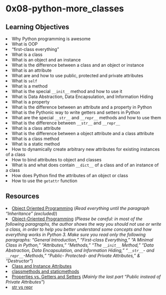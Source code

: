 # 0x08-python-more_classes

## Learning Objectives
<li>Why Python programming is awesome </li>
<li>What is OOP</li>
<li>“first-class everything”</li>
<li>What is a class</li>
<li>What is an object and an instance</li>
<li>What is the difference between a class and an object or instance</li>
<li>What is an attribute</li>
<li>What are and how to use public, protected and private attributes</li>
<li>What is <code>self</code></li>
<li>What is a method</li>
<li>What is the special <code>__init__</code> method and how to use it</li>
<li>What is Data Abstraction, Data Encapsulation, and Information Hiding</li>
<li>What is a property</li>
<li>What is the difference between an attribute and a property in Python</li>
<li>What is the Pythonic way to write getters and setters in Python</li>
<li>What are the special <code>__str__</code> and <code>__repr__</code> methods and how to use them</li>
<li>What is the difference between <code>__str__</code> and <code>__repr__</code></li>
<li>What is a class attribute</li>
<li>What is the difference between a object attribute and a class attribute</li>
<li>What is a class method</li>
<li>What is a static method</li>
<li>How to dynamically create arbitrary new attributes for existing instances of a class</li>
<li>How to bind attributes to object and classes</li>
<li>What is and what does contain <code>__dict__</code> of a class and of an instance of a class</li>
<li>How does Python find the attributes of an object or class</li>
<li>How to use the <code>getattr</code> function</li>

## Resources
<li><a href="/rltoken/M-MFweENpRdEfRto_Gzlvg" target="_blank" title="Object Oriented Programming">Object Oriented Programming</a> (<em>Read everything until the paragraph “Inheritance” (excluded)</em>)</li>
<li><a href="/rltoken/_Awd8Gn4SBdq2FRd_bY8KA" target="_blank" title="Object-Oriented Programming">Object-Oriented Programming</a> (<em>Please be careful: in most of the following paragraphs, the author shows the way you should not use or write a class, in order to help you better understand some concepts and how everything works in Python 3. Make sure you read only the following paragraphs: “General Introduction,” “First-class Everything,” “A Minimal Class in Python,” “Attributes,” “Methods,” “The <code>__init__</code> Method,”  “Data Abstraction, Data Encapsulation, and Information Hiding,” “<code>__str__</code>- and <code>__repr__</code>-Methods,” “Public- Protected- and Private Attributes,” &amp; “Destructor”</em>)</li>
<li><a href="/rltoken/SGQIevRxW6lTgr4jGDzXbw" target="_blank" title="Class and Instance Attributes">Class and Instance Attributes</a> </li>
<li><a href="/rltoken/Ij1EnTg02gtIknOkNv4xGA" target="_blank" title="classmethods and staticmethods">classmethods and staticmethods</a> </li>
<li><a href="/rltoken/xjpk-jUNe0uGEzcNXbwIHQ" target="_blank" title="Properties vs. Getters and Setters">Properties vs. Getters and Setters</a> (<em>Mainly the last part “Public instead of Private Attributes”</em>)</li>
<li><a href="/rltoken/iu1ILT-t6FMuZvk7vRvfuQ" target="_blank" title="str vs repr">str vs repr</a> </li>
